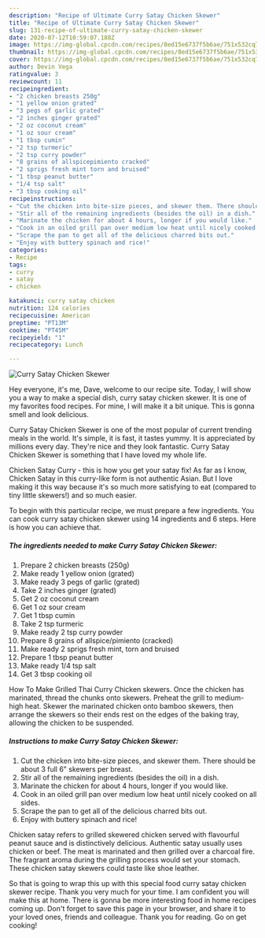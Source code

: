 ```yaml
---
description: "Recipe of Ultimate Curry Satay Chicken Skewer"
title: "Recipe of Ultimate Curry Satay Chicken Skewer"
slug: 131-recipe-of-ultimate-curry-satay-chicken-skewer
date: 2020-07-12T10:59:07.188Z
image: https://img-global.cpcdn.com/recipes/8ed15e6737f5b6ae/751x532cq70/curry-satay-chicken-skewer-recipe-main-photo.jpg
thumbnail: https://img-global.cpcdn.com/recipes/8ed15e6737f5b6ae/751x532cq70/curry-satay-chicken-skewer-recipe-main-photo.jpg
cover: https://img-global.cpcdn.com/recipes/8ed15e6737f5b6ae/751x532cq70/curry-satay-chicken-skewer-recipe-main-photo.jpg
author: Devin Vega
ratingvalue: 3
reviewcount: 11
recipeingredient:
- "2 chicken breasts 250g"
- "1 yellow onion grated"
- "3 pegs of garlic grated"
- "2 inches ginger grated"
- "2 oz coconut cream"
- "1 oz sour cream"
- "1 tbsp cumin"
- "2 tsp turmeric"
- "2 tsp curry powder"
- "8 grains of allspicepimiento cracked"
- "2 sprigs fresh mint torn and bruised"
- "1 tbsp peanut butter"
- "1/4 tsp salt"
- "3 tbsp cooking oil"
recipeinstructions:
- "Cut the chicken into bite-size pieces, and skewer them. There should be about 3 full 6&#34; skewers per breast."
- "Stir all of the remaining ingredients (besides the oil) in a dish."
- "Marinate the chicken for about 4 hours, longer if you would like."
- "Cook in an oiled grill pan over medium low heat until nicely cooked on all sides."
- "Scrape the pan to get all of the delicious charred bits out."
- "Enjoy with buttery spinach and rice!"
categories:
- Recipe
tags:
- curry
- satay
- chicken

katakunci: curry satay chicken 
nutrition: 124 calories
recipecuisine: American
preptime: "PT13M"
cooktime: "PT45M"
recipeyield: "1"
recipecategory: Lunch

---
```



![Curry Satay Chicken Skewer](https://img-global.cpcdn.com/recipes/8ed15e6737f5b6ae/751x532cq70/curry-satay-chicken-skewer-recipe-main-photo.jpg)

Hey everyone, it's me, Dave, welcome to our recipe site. Today, I will show you a way to make a special dish, curry satay chicken skewer. It is one of my favorites food recipes. For mine, I will make it a bit unique. This is gonna smell and look delicious.

Curry Satay Chicken Skewer is one of the most popular of current trending meals in the world. It's simple, it is fast, it tastes yummy. It is appreciated by millions every day. They're nice and they look fantastic. Curry Satay Chicken Skewer is something that I have loved my whole life.

Chicken Satay Curry - this is how you get your satay fix! As far as I know, Chicken Satay in this curry-like form is not authentic Asian. But I love making it this way because it&#39;s so much more satisfying to eat (compared to tiny little skewers!) and so much easier.


To begin with this particular recipe, we must prepare a few ingredients. You can cook curry satay chicken skewer using 14 ingredients and 6 steps. Here is how you can achieve that.

<!--inarticleads1-->

##### The ingredients needed to make Curry Satay Chicken Skewer:

1. Prepare 2 chicken breasts (250g)
1. Make ready 1 yellow onion (grated)
1. Make ready 3 pegs of garlic (grated)
1. Take 2 inches ginger (grated)
1. Get 2 oz coconut cream
1. Get 1 oz sour cream
1. Get 1 tbsp cumin
1. Take 2 tsp turmeric
1. Make ready 2 tsp curry powder
1. Prepare 8 grains of allspice/pimiento (cracked)
1. Make ready 2 sprigs fresh mint, torn and bruised
1. Prepare 1 tbsp peanut butter
1. Make ready 1/4 tsp salt
1. Get 3 tbsp cooking oil


How To Make Grilled Thai Curry Chicken skewers. Once the chicken has marinated, thread the chunks onto skewers. Preheat the grill to medium-high heat. Skewer the marinated chicken onto bamboo skewers, then arrange the skewers so their ends rest on the edges of the baking tray, allowing the chicken to be suspended. 

<!--inarticleads2-->

##### Instructions to make Curry Satay Chicken Skewer:

1. Cut the chicken into bite-size pieces, and skewer them. There should be about 3 full 6&#34; skewers per breast.
1. Stir all of the remaining ingredients (besides the oil) in a dish.
1. Marinate the chicken for about 4 hours, longer if you would like.
1. Cook in an oiled grill pan over medium low heat until nicely cooked on all sides.
1. Scrape the pan to get all of the delicious charred bits out.
1. Enjoy with buttery spinach and rice!


Chicken satay refers to grilled skewered chicken served with flavourful peanut sauce and is distinctively delicious. Authentic satay usually uses chicken or beef. The meat is marinated and then grilled over a charcoal fire. The fragrant aroma during the grilling process would set your stomach. These chicken satay skewers could taste like shoe leather. 

So that is going to wrap this up with this special food curry satay chicken skewer recipe. Thank you very much for your time. I am confident you will make this at home. There is gonna be more interesting food in home recipes coming up. Don't forget to save this page in your browser, and share it to your loved ones, friends and colleague. Thank you for reading. Go on get cooking!
